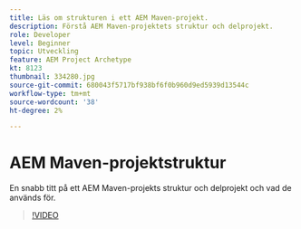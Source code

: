 ```yaml
---
title: Läs om strukturen i ett AEM Maven-projekt.
description: Förstå AEM Maven-projektets struktur och delprojekt.
role: Developer
level: Beginner
topic: Utveckling
feature: AEM Project Archetype
kt: 8123
thumbnail: 334280.jpg
source-git-commit: 680043f5717bf938bf6f0b960d9ed5939d13544c
workflow-type: tm+mt
source-wordcount: '38'
ht-degree: 2%

---
```



# AEM Maven-projektstruktur

En snabb titt på ett AEM Maven-projekts struktur och delprojekt och vad de används för.

>[!VIDEO](https://video.tv.adobe.com/v/334280/?quality=12&learn=on)
